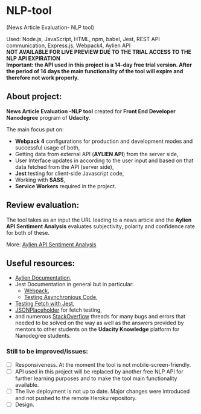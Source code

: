 # NLP-tool
(News Article Evaluation- NLP tool)

Used: Node.js, JavaScript, HTML, npm, babel, Jest, REST API communication, Express.js, Webpack4, Aylien API<br>
**NOT AVAILABLE FOR LIVE PREVIEW DUE TO THE TRIAL ACCESS TO THE NLP API EXPIRATION**<br>
**Important: the API used in this project is a 14-day free trial version. After the period of 14 days the main functionality of the tool will expire and therefore not work properly.**



## About project:
**News Article Evaluation -NLP tool** created for **Front End Developer Nanodegree** program of **Udacity**.

The main focus put on:
* **Webpack 4** configurations for production and development modes and successful usage of both,
* Getting data from external API (**AYLIEN API**) from the server side,
* User Interface updates in according to the user input and based on that data fetched from the API (server side),
* **Jest** testing for client-side Javascript code,
* Working with **SASS**,
* **Service Workers** required in the project.

## Review evaluation:

The tool takes as an input the URL leading to a news article and the **Aylien API Sentiment Analysis** evaluates subjectivity, polarity and confidence rate for both of these.

More: [Aylien API Sentiment Analysis](https://docs.aylien.com/textapi/endpoints/#sentiment-analysis)

## Useful resources:

- [Aylien Documentation](https://docs.aylien.com/textapi/endpoints/#sentiment-analysis),
- Jest Documentation in general but in particular:
  * [Webpack](https://jestjs.io/docs/en/webpack),
  * [Testing Asynchronious Code](https://jestjs.io/docs/en/asynchronous),
- [Testing Fetch with Jest](https://codereviewvideos.com/course/react-redux-and-redux-saga-with-symfony-3/video/testing-javascript-s-fetch-with-jest-happy-path),
- [JSONPlaceholder](https://jsonplaceholder.typicode.com/) for fetch testing,
- and numerous [StackOverflow](https://stackoverflow.com/) threads for many bugs and errors that needed to be solved on the way as well as the answers provided by mentors to other students on the **Udacity Knowledge** platform for Nanodegree students.

### Still to be improved/issues:

- [ ] Responsiveness. At the moment the tool is not mobile-screen-friendly.
- [ ] API used in this project will be replaced by another free NLP API for further learning purposes and to make the tool main functionality available.
- [ ] The live deployment is not up to date. Major changes were introduced and not pushed to the remote Heroku repository.
- [ ] Design.
